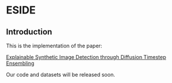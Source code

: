 # ESIDE

## Introduction

This is the implementation of the paper: 

<a href="https://arxiv.org/abs/2503.06201">Explainable Synthetic Image Detection through Diffusion Timestep Ensembling</a>

Our code and datasets will be released soon.
